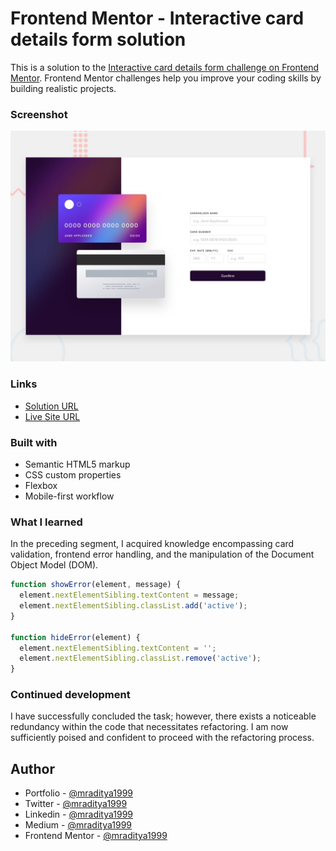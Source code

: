 # Frontend Mentor - Interactive card details form solution

This is a solution to the [Interactive card details form challenge on Frontend Mentor](https://www.frontendmentor.io/challenges/interactive-card-details-form-XpS8cKZDWw). Frontend Mentor challenges help you improve your coding skills by building realistic projects.

### Screenshot

[![Design preview for the Interactive card details form coding challenge](./design/desktop-preview.jpg)](https://fm-29-interactive-card-details-form.netlify.app)

### Links

- [Solution URL](https://www.frontendmentor.io/solutions/interactive-card-details-form-izltW3Oga0)
- [Live Site URL](https://fm-29-interactive-card-details-form.netlify.app)

### Built with

- Semantic HTML5 markup
- CSS custom properties
- Flexbox
- Mobile-first workflow

### What I learned

In the preceding segment, I acquired knowledge encompassing card validation, frontend error handling, and the manipulation of the Document Object Model (DOM).

```js
function showError(element, message) {
  element.nextElementSibling.textContent = message;
  element.nextElementSibling.classList.add('active');
}

function hideError(element) {
  element.nextElementSibling.textContent = '';
  element.nextElementSibling.classList.remove('active');
}
```

### Continued development

I have successfully concluded the task; however, there exists a noticeable redundancy within the code that necessitates refactoring. I am now sufficiently poised and confident to proceed with the refactoring process.

## Author

- Portfolio - [@mraditya1999](https://www.adityayadav.live)
- Twitter - [@mraditya1999](https://twitter.com/mraditya1999)
- Linkedin - [@mraditya1999](https://www.linkedin.com/in/mraditya1999/)
- Medium - [@mraditya1999](https://medium.com/@mraditya1999)
- Frontend Mentor - [@mraditya1999](https://www.frontendmentor.io/profile/Aditya-oss-creator)
